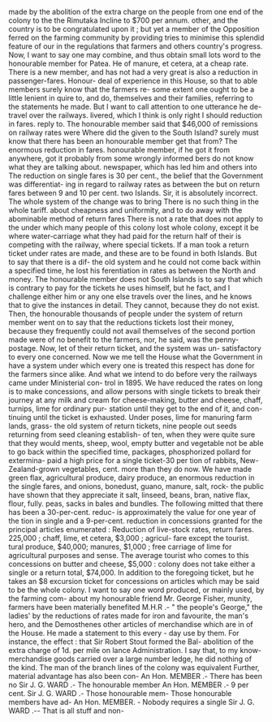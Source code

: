 made by the abolition of the extra charge on the people from one end of the colony to the the Rimutaka Incline to $700 per annum. other, and the country is to be congratulated upon it ; but yet a member of the Opposition ferred on the farming community by providing tries to minimise this splendid feature of our in the regulations that farmers and others country's progress. Now, I want to say one may combine, and thus obtain small lots word to the honourable member for Patea. He of manure, et cetera, at a cheap rate. There is a new member, and has not had a very great is also a reduction in passenger-fares. Honour- deal of experience in this House, so that to able members surely know that the farmers re- some extent one ought to be a little lenient in quire to, and do, themselves and their families, referring to the statements he made. But I want to call attention to one utterance he de- travel over the railways. livered, which I think is only right I should reduction in fares. reply to. The honourable member said that $46,000 of remissions on railway rates were Where did the given to the South Island? surely must know that there has been an honourable member get that from? The enormous reduction in fares. honourable member, if he got it from anywhere, got it probably from some wrongly informed bers do not know what they are talking about. newspaper, which has led him and others into The reduction on single fares is 30 per cent., the belief that the Government was differentiat- ing in regard to railway rates as between the but on return fares between 9 and 10 per cent. two Islands. Sir, it is absolutely incorrect. The whole system of the change was to bring There is no such thing in the whole tariff. about cheapness and uniformity, and to do away with the abominable method of return fares There is not a rate that does not apply to the under which many people of this colony lost whole colony, except it be where water-carriage what they had paid for the return half of their is competing with the railway, where special tickets. If a man took a return ticket under rates are made, and these are to be found in both Islands. But to say that there is a dif- the old system and he could not come back within a specified time, he lost his ferentiation in rates as between the North and money. The honourable member does not South Islands is to say that which is contrary to pay for the tickets he uses himself, but he fact, and I challenge either him or any one else travels over the lines, and he knows that to give the instances in detail. They cannot, because they do not exist. Then, the honourable thousands of people under the system of return member went on to say that the reductions tickets lost their money, because they frequently could not avail themselves of the second portion made were of no benefit to the farmers, nor, he said, was the penny-postage. Now, let of their return ticket, and the system was un- satisfactory to every one concerned. Now we me tell the House what the Government in have a system under which every one is treated this respect has done for the farmers since alike. And what we intend to do before very the railways came under Ministerial con- trol in 1895. We have reduced the rates on long is to make concessions, and allow persons with single tickets to break their journey at any milk and cream for cheese-making, butter and cheese, chaff, turnips, lime for ordinary pur- station until they get to the end of it, and con- tinuing until the ticket is exhausted. Under poses, lime for manuring farm lands, grass- the old system of return tickets, nine people out seeds returning from seed cleaning establish- of ten, when they were quite sure that they would ments, sheep, wool, empty butter and vegetable not be able to go back within the specified time, packages, phosphorized pollard for extermina- paid a high price for a single ticket-30 per tion of rabbits, New-Zealand-grown vegetables, cent. more than they do now. We have made green flax, agricultural produce, dairy produce, an enormous reduction in the single fares, and onions, bonedust, guano, manure, salt, rock- the public have shown that they appreciate it salt, linseed, beans, bran, native flax, flour, fully. peas, sacks in bales and bundles. The following mitted that there has been a 30-per-cent. reduc- is approximately the value for one year of the tion in single and a 9-per-cent. reduction in concessions granted for the principal articles enumerated : Reduction of live-stock rates, return fares. 225,000 ; chaff, lime, et cetera, $3,000 ; agricul- fare except the tourist. tural produce, $40,000; manures, $1,000 ; free carriage of lime for agricultural purposes and sense. The average tourist who comes to this concessions on butter and cheese, $5,000 : colony does not take either a single or a return total, $74,000. In addition to the foregoing ticket, but he takes an $8 excursion ticket for concessions on articles which may be said to be the whole colony. I want to say one word produced, or mainly used, by the farming com- about my honourable friend Mr. George Fisher, munity, farmers have been materially benefited M.H.R .- " the people's George," the ladies' by the reductions of rates made for iron and favourite, the man's hero, and the Demosthenes other articles of merchandise which are in of the House. He made a statement to this every - day use by them. For instance, the effect : that Sir Robert Stout formed the Bal- abolition of the extra charge of 1d. per mile on lance Administration. I say that, to my know- merchandise goods carried over a large number ledge, he did nothing of the kind. The man of the branch lines of the colony was equivalent Further, material advantage has also been con- An Hon. MEMBER .- There has been no Sir J. G. WARD .- The honourable member An Hon. MEMBER .- 9 per cent. Sir J. G. WARD .- Those honourable mem- Those honourable members have ad- An Hon. MEMBER. - Nobody requires a single Sir J. G. WARD .-- That is all stuff and non- 
